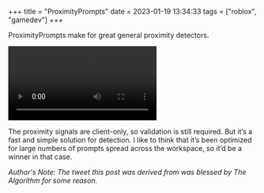 +++
title = "ProximityPrompts"
date = 2023-01-19 13:34:33
tags = ["roblox", "gamedev"]
+++

ProximityPrompts make for great general proximity detectors.

![](00.mp4)

The proximity signals are client-only, so validation is still required. But it’s
a fast and simple solution for detection. I like to think that it’s been
optimized for large numbers of prompts spread across the workspace, so it’d be a
winner in that case.

*Author's Note: The tweet this post was derived from was blessed by The
Algorithm for some reason.*
